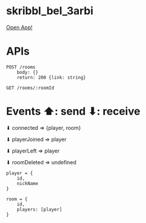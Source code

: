 # skribbl_bel_3arbi

[Open App!](https://skribbl-bel-3arbi.herokuapp.com/ 'Skribbl_bel_3arbi')

# APIs

```
POST /rooms
    body: {}
    return: 200 {link: string}

GET /rooms/:roomId
```

# Events ⬆: send ⬇: receive

⬇ connected => {player, room}

⬇ playerJoined => player

⬇ playerLeft => player

⬇ roomDeleted => undefined

```
player = {
    id,
    nickName
}
```

```
room = {
    id,
    players: [player]
}
```
